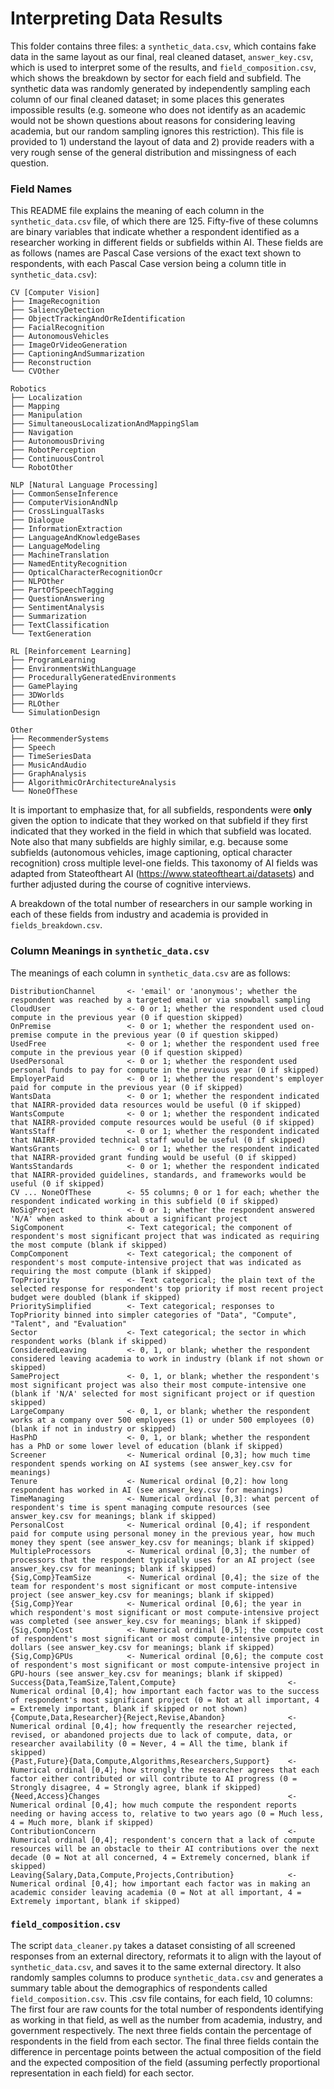 # Interpreting Data Results

This folder contains three files: a `synthetic_data.csv`, which contains fake data in the same layout as our final, real cleaned dataset, `answer_key.csv`, which is used to interpret some of the results, and `field_composition.csv`, which shows the breakdown by sector for each field and subfield. The synthetic data was randomly generated by independently sampling each column of our final cleaned dataset; in some places this generates impossible results (e.g. someone who does not identify as an academic would not be shown questions about reasons for considering leaving academia, but our random sampling ignores this restriction). This file is provided to 1) understand the layout of data and 2) provide readers with a very rough sense of the general distribution and missingness of each question.

### Field Names

This README file explains the meaning of each column in the `synthetic_data.csv` file, of which there are 125. Fifty-five of these columns are binary variables that indicate whether a respondent identified as a researcher working in different fields or subfields within AI. These fields are as follows (names are Pascal Case versions of the exact text shown to respondents, with each Pascal Case version being a column title in `synthetic_data.csv`):

```
CV [Computer Vision]
├── ImageRecognition
├── SaliencyDetection
├── ObjectTrackingAndOrReIdentification
├── FacialRecognition
├── AutonomousVehicles
├── ImageOrVideoGeneration
├── CaptioningAndSummarization
├── Reconstruction
└── CVOther

Robotics
├── Localization
├── Mapping
├── Manipulation
├── SimultaneousLocalizationAndMappingSlam
├── Navigation
├── AutonomousDriving
├── RobotPerception
├── ContinuousControl
└── RobotOther

NLP [Natural Language Processing]
├── CommonSenseInference
├── ComputerVisionAndNlp
├── CrossLingualTasks
├── Dialogue
├── InformationExtraction
├── LanguageAndKnowledgeBases
├── LanguageModeling
├── MachineTranslation
├── NamedEntityRecognition
├── OpticalCharacterRecognitionOcr
├── NLPOther
├── PartOfSpeechTagging
├── QuestionAnswering
├── SentimentAnalysis
├── Summarization
├── TextClassification
└── TextGeneration

RL [Reinforcement Learning]
├── ProgramLearning
├── EnvironmentsWithLanguage
├── ProcedurallyGeneratedEnvironments
├── GamePlaying
├── 3DWorlds
├── RLOther
└── SimulationDesign

Other
├── RecommenderSystems
├── Speech
├── TimeSeriesData
├── MusicAndAudio
├── GraphAnalysis
├── AlgorithmicOrArchitectureAnalysis
└── NoneOfThese
```

It is important to emphasize that, for all subfields, respondents were **only** given the option to indicate that they worked on that subfield if they first indicated that they worked in the field in which that subfield was located. Note also that many subfields are highly similar, e.g. because some subfields (autonomous vehicles, image captioning, optical character recognition) cross multiple level-one fields. This taxonomy of AI fields was adapted from Stateoftheart AI (https://www.stateoftheart.ai/datasets) and further adjusted during the course of cognitive interviews.

A breakdown of the total number of researchers in our sample working in each of these fields from industry and academia is provided in `fields_breakdown.csv`.

### Column Meanings in `synthetic_data.csv`

The meanings of each column in `synthetic_data.csv` are as follows:

```
DistributionChannel       <- 'email' or 'anonymous'; whether the respondent was reached by a targeted email or via snowball sampling
CloudUser                 <- 0 or 1; whether the respondent used cloud compute in the previous year (0 if question skipped)
OnPremise                 <- 0 or 1; whether the respondent used on-premise compute in the previous year (0 if question skipped)
UsedFree                  <- 0 or 1; whether the respondent used free compute in the previous year (0 if question skipped)
UsedPersonal              <- 0 or 1; whether the respondent used personal funds to pay for compute in the previous year (0 if skipped)
EmployerPaid              <- 0 or 1; whether the respondent's employer paid for compute in the previous year (0 if skipped)
WantsData                 <- 0 or 1; whether the respondent indicated that NAIRR-provided data resources would be useful (0 if skipped)
WantsCompute              <- 0 or 1; whether the respondent indicated that NAIRR-provided compute resources would be useful (0 if skipped)
WantsStaff                <- 0 or 1; whether the respondent indicated that NAIRR-provided technical staff would be useful (0 if skipped)
WantsGrants               <- 0 or 1; whether the respondent indicated that NAIRR-provided grant funding would be useful (0 if skipped)
WantsStandards            <- 0 or 1; whether the respondent indicated that NAIRR-provided guidelines, standards, and frameworks would be useful (0 if skipped)
CV ... NoneOfThese        <- 55 columns; 0 or 1 for each; whether the respondent indicated working in this subfield (0 if skipped)
NoSigProject              <- 0 or 1; whether the respondent answered 'N/A' when asked to think about a significant project
SigComponent              <- Text categorical; the component of respondent's most significant project that was indicated as requiring the most compute (blank if skipped)
CompComponent             <- Text categorical; the component of respondent's most compute-intensive project that was indicated as requiring the most compute (blank if skipped)
TopPriority               <- Text categorical; the plain text of the selected response for respondent's top priority if most recent project budget were doubled (blank if skipped)
PrioritySimplified        <- Text categorical; responses to TopPriority binned into simpler categories of "Data", "Compute", "Talent", and "Evaluation"
Sector                    <- Text categorical; the sector in which respondent works (blank if skipped)
ConsideredLeaving         <- 0, 1, or blank; whether the respondent considered leaving academia to work in industry (blank if not shown or skipped)
SameProject               <- 0, 1, or blank; whether the respondent's most significant project was also their most compute-intensive one (blank if 'N/A' selected for most significant project or if question skipped)
LargeCompany              <- 0, 1, or blank; whether the respondent works at a company over 500 employees (1) or under 500 employees (0) (blank if not in industry or skipped)
HasPhD                    <- 0, 1, or blank; whether the respondent has a PhD or some lower level of education (blank if skipped)
Screener                  <- Numerical ordinal [0,3]; how much time respondent spends working on AI systems (see answer_key.csv for meanings)
Tenure                    <- Numerical ordinal [0,2]: how long respondent has worked in AI (see answer_key.csv for meanings)
TimeManaging              <- Numerical ordinal [0,3]: what percent of respondent's time is spent managing compute resources (see answer_key.csv for meanings; blank if skipped)
PersonalCost              <- Numerical ordinal [0,4]; if respondent paid for compute using personal money in the previous year, how much money they spent (see answer_key.csv for meanings; blank if skipped)
MultipleProcessors        <- Numerical ordinal [0,3]; the number of processors that the respondent typically uses for an AI project (see answer_key.csv for meanings; blank if skipped)
{Sig,Comp}TeamSize        <- Numerical ordinal [0,4]; the size of the team for respondent's most significant or most compute-intensive project (see answer_key.csv for meanings; blank if skipped)
{Sig,Comp}Year            <- Numerical ordinal [0,6]; the year in which respondent's most significant or most compute-intensive project was completed (see answer_key.csv for meanings; blank if skipped)
{Sig,Comp}Cost            <- Numerical ordinal [0,5]; the compute cost of respondent's most significant or most compute-intensive project in dollars (see answer_key.csv for meanings; blank if skipped)
{Sig,Comp}GPUs            <- Numerical ordinal [0,6]; the compute cost of respondent's most significant or most compute-intensive project in GPU-hours (see answer_key.csv for meanings; blank if skipped)
Success{Data,TeamSize,Talent,Compute}                         <- Numerical ordinal [0,4]; how important each factor was to the success of respondent's most significant project (0 = Not at all important, 4 = Extremely important, blank if skipped or not shown)
{Compute,Data,Researcher}{Reject,Revise,Abandon}              <- Numerical ordinal [0,4]; how frequently the researcher rejected, revised, or abandoned projects due to lack of compute, data, or researcher availability (0 = Never, 4 = All the time, blank if skipped)
{Past,Future}{Data,Compute,Algorithms,Researchers,Support}    <- Numerical ordinal [0,4]; how strongly the researcher agrees that each factor either contributed or will contribute to AI progress (0 = Strongly disagree, 4 = Strongly agree, blank if skipped)
{Need,Access}Changes                                          <- Numerical ordinal [0,4]; how much compute the respondent reports needing or having access to, relative to two years ago (0 = Much less, 4 = Much more, blank if skipped)
ContributionConcern                                           <- Numerical ordinal [0,4]; respondent's concern that a lack of compute resources will be an obstacle to their AI contributions over the next decade (0 = Not at all concerned, 4 = Extremely concerned, blank if skipped)
Leaving{Salary,Data,Compute,Projects,Contribution}            <- Numerical ordinal [0,4]; how important each factor was in making an academic consider leaving academia (0 = Not at all important, 4 = Extremely important, blank if skipped)
```


### `field_composition.csv`

The script `data_cleaner.py` takes a dataset consisting of all screened responses from an external directory, reformats it to align with the layout of `synthetic_data.csv`, and saves it to the same external directory. It also randomly samples columns to produce `synthetic_data.csv` and generates a summary table about the demographics of respondents called `field_composition.csv`. This .csv file contains, for each field, 10 columns: The first four are raw counts for the total number of respondents identifying as working in that field, as well as the number from academia, industry, and government respectively. The next three fields contain the percentage of respondents in the field from each sector. The final three fields contain the difference in percentage points between the actual composition of the field and the expected composition of the field (assuming perfectly proportional representation in each field) for each sector. 
